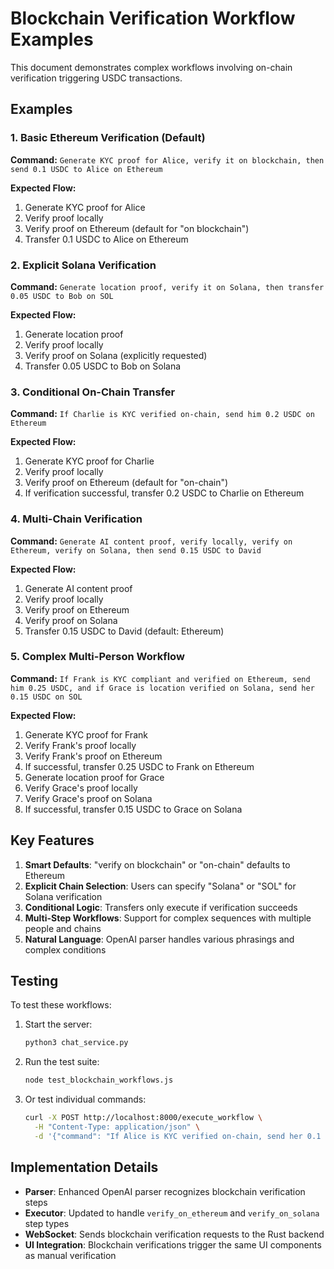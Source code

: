 # Blockchain Verification Workflow Examples

This document demonstrates complex workflows involving on-chain verification triggering USDC transactions.

## Examples

### 1. Basic Ethereum Verification (Default)
**Command:** `Generate KYC proof for Alice, verify it on blockchain, then send 0.1 USDC to Alice on Ethereum`

**Expected Flow:**
1. Generate KYC proof for Alice
2. Verify proof locally
3. Verify proof on Ethereum (default for "on blockchain")
4. Transfer 0.1 USDC to Alice on Ethereum

### 2. Explicit Solana Verification
**Command:** `Generate location proof, verify it on Solana, then transfer 0.05 USDC to Bob on SOL`

**Expected Flow:**
1. Generate location proof
2. Verify proof locally
3. Verify proof on Solana (explicitly requested)
4. Transfer 0.05 USDC to Bob on Solana

### 3. Conditional On-Chain Transfer
**Command:** `If Charlie is KYC verified on-chain, send him 0.2 USDC on Ethereum`

**Expected Flow:**
1. Generate KYC proof for Charlie
2. Verify proof locally
3. Verify proof on Ethereum (default for "on-chain")
4. If verification successful, transfer 0.2 USDC to Charlie on Ethereum

### 4. Multi-Chain Verification
**Command:** `Generate AI content proof, verify locally, verify on Ethereum, verify on Solana, then send 0.15 USDC to David`

**Expected Flow:**
1. Generate AI content proof
2. Verify proof locally
3. Verify proof on Ethereum
4. Verify proof on Solana
5. Transfer 0.15 USDC to David (default: Ethereum)

### 5. Complex Multi-Person Workflow
**Command:** `If Frank is KYC compliant and verified on Ethereum, send him 0.25 USDC, and if Grace is location verified on Solana, send her 0.15 USDC on SOL`

**Expected Flow:**
1. Generate KYC proof for Frank
2. Verify Frank's proof locally
3. Verify Frank's proof on Ethereum
4. If successful, transfer 0.25 USDC to Frank on Ethereum
5. Generate location proof for Grace
6. Verify Grace's proof locally
7. Verify Grace's proof on Solana
8. If successful, transfer 0.15 USDC to Grace on Solana

## Key Features

1. **Smart Defaults**: "verify on blockchain" or "on-chain" defaults to Ethereum
2. **Explicit Chain Selection**: Users can specify "Solana" or "SOL" for Solana verification
3. **Conditional Logic**: Transfers only execute if verification succeeds
4. **Multi-Step Workflows**: Support for complex sequences with multiple people and chains
5. **Natural Language**: OpenAI parser handles various phrasings and complex conditions

## Testing

To test these workflows:

1. Start the server:
   ```bash
   python3 chat_service.py
   ```

2. Run the test suite:
   ```bash
   node test_blockchain_workflows.js
   ```

3. Or test individual commands:
   ```bash
   curl -X POST http://localhost:8000/execute_workflow \
     -H "Content-Type: application/json" \
     -d '{"command": "If Alice is KYC verified on-chain, send her 0.1 USDC"}'
   ```

## Implementation Details

- **Parser**: Enhanced OpenAI parser recognizes blockchain verification steps
- **Executor**: Updated to handle `verify_on_ethereum` and `verify_on_solana` step types
- **WebSocket**: Sends blockchain verification requests to the Rust backend
- **UI Integration**: Blockchain verifications trigger the same UI components as manual verification